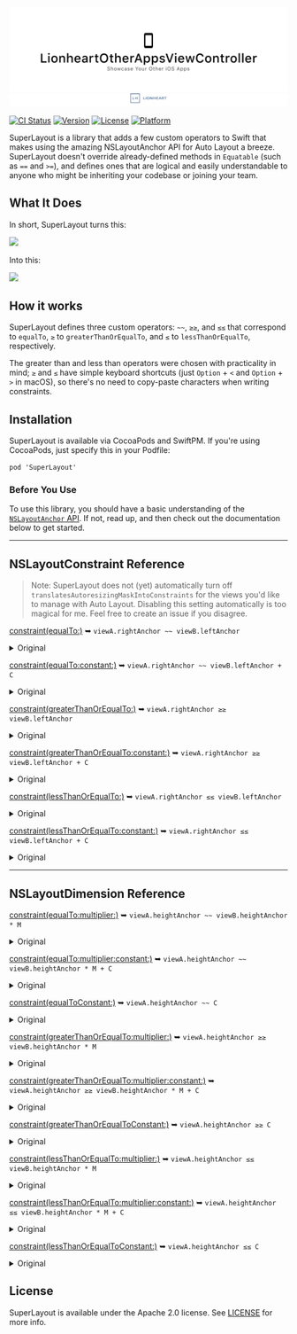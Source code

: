 ![](meta/repo-banner.png)
[![](meta/repo-banner-bottom.png)][lionheart-url]

[![CI Status](http://img.shields.io/travis/lionheart/SuperLayout.svg?style=flat)](https://travis-ci.org/lionheart/SuperLayout)
[![Version](https://img.shields.io/cocoapods/v/SuperLayout.svg?style=flat)](http://cocoapods.org/pods/SuperLayout)
[![License](https://img.shields.io/cocoapods/l/SuperLayout.svg?style=flat)](http://cocoapods.org/pods/SuperLayout)
[![Platform](https://img.shields.io/cocoapods/p/SuperLayout.svg?style=flat)](http://cocoapods.org/pods/SuperLayout)

SuperLayout is a library that adds a few custom operators to Swift that makes using the amazing NSLayoutAnchor API for Auto Layout a breeze. SuperLayout doesn't override already-defined methods in `Equatable` (such as `==` and `>=`), and defines ones that are logical and easily understandable to anyone who might be inheriting your codebase or joining your team.

## What It Does

In short, SuperLayout turns this:

<img src='https://github.com/lionheart/SuperLayout/raw/master/old1.png' width='589px' />

Into this:

<img src='https://github.com/lionheart/SuperLayout/raw/master/new1.png' width='355px' />

## How it works

SuperLayout defines three custom operators: `~~`, `≥≥`, and `≤≤` that correspond to `equalTo`, `≥` to `greaterThanOrEqualTo`, and `≤` to `lessThanOrEqualTo`, respectively.

The greater than and less than operators were chosen with practicality in mind; `≥` and `≤` have simple keyboard shortcuts (just `Option` + `<` and `Option` + `>` in macOS), so there's no need to copy-paste characters when writing constraints.

## Installation

SuperLayout is available via CocoaPods and SwiftPM. If you're using CocoaPods, just specify this in your Podfile:

    pod 'SuperLayout'

### Before You Use

To use this library, you should have a basic understanding of the [`NSLayoutAnchor` API](https://developer.apple.com/reference/uikit/nslayoutanchor). If not, read up, and then check out the documentation below to get started.

---

## NSLayoutConstraint Reference

> Note: SuperLayout does not (yet) automatically turn off `translatesAutoresizingMaskIntoConstraints` for the views you'd like to manage with Auto Layout. Disabling this setting automatically is too magical for me. Feel free to create an issue if you disagree.

[constraint(equalTo:)](https://developer.apple.com/reference/uikit/nslayoutanchor/1500946-constraint) ➥ `viewA.rightAnchor ~~ viewB.leftAnchor`

<details>
  <summary>Original</summary>

  ```swift
  viewA.rightAnchor.constraint(equalTo: viewB.leftAnchor).isActive = true
  ```

</details>

[constraint(equalTo:constant:)](https://developer.apple.com/reference/uikit/nslayoutanchor/1500937-constraint) ➥ `viewA.rightAnchor ~~ viewB.leftAnchor + C`

<details>
  <summary>Original</summary>

  ```swift
  viewA.rightAnchor.constraint(equalTo: viewB.leftAnchor, constant: C).isActive = true
  ```

</details>

[constraint(greaterThanOrEqualTo:)](https://developer.apple.com/reference/uikit/nslayoutanchor/1500936-constraint) ➥ `viewA.rightAnchor ≥≥ viewB.leftAnchor`

<details>
  <summary>Original</summary>

  ```swift
  viewA.rightAnchor.constraint(greaterThanOrEqualTo: viewB.leftAnchor).isActive = true
  ```

</details>

[constraint(greaterThanOrEqualTo:constant:)](https://developer.apple.com/reference/uikit/nslayoutanchor/1500948-constraint) ➥ `viewA.rightAnchor ≥≥ viewB.leftAnchor + C`

<details>
  <summary>Original</summary>

  ```swift
  viewA.rightAnchor.constraint(greaterThanOrEqualTo: viewB.leftAnchor, constant: C).isActive = true
  ```

</details>

[constraint(lessThanOrEqualTo:)](https://developer.apple.com/reference/uikit/nslayoutanchor/1500953-constraint) ➥ `viewA.rightAnchor ≤≤ viewB.leftAnchor`

<details>
  <summary>Original</summary>

  ```swift
  viewA.rightAnchor.constraint(lessThanOrEqualTo: viewB.leftAnchor).isActive = true
  ```

</details>

[constraint(lessThanOrEqualTo:constant:)](https://developer.apple.com/reference/uikit/nslayoutanchor/1500959-constraint) ➥ `viewA.rightAnchor ≤≤ viewB.leftAnchor + C`

<details>
  <summary>Original</summary>

  ```swift
  viewA.rightAnchor.constraint(lessThanOrEqualTo: viewB.leftAnchor, constant: C).isActive = true
  ```

</details>

---

## NSLayoutDimension Reference

[constraint(equalTo:multiplier:)](https://developer.apple.com/reference/uikit/nslayoutdimension/1500951-constraint) ➥ `viewA.heightAnchor ~~ viewB.heightAnchor * M`

<details>
  <summary>Original</summary>

  ```swift
  viewA.heightAnchor.constraint(equalTo: viewB.heightAnchor, multiplier: M).isActive = true
  ```

</details>

[constraint(equalTo:multiplier:constant:)](https://developer.apple.com/reference/uikit/nslayoutdimension/1500934-constraint) ➥ `viewA.heightAnchor ~~ viewB.heightAnchor * M + C`

<details>
  <summary>Original</summary>

  ```swift
  viewA.heightAnchor.constraint(equalTo: viewB.heightAnchor, multiplier: M, constant: C).isActive = true
  ```

</details>

[constraint(equalToConstant:)](https://developer.apple.com/reference/uikit/nslayoutdimension/1500941-constraint) ➥ `viewA.heightAnchor ~~ C`

<details>
  <summary>Original</summary>

  ```swift
  viewA.heightAnchor.constraint(equalToConstant: C).isActive = true
  ```

</details>

[constraint(greaterThanOrEqualTo:multiplier:)](https://developer.apple.com/reference/uikit/nslayoutdimension/1500961-constraint) ➥ `viewA.heightAnchor ≥≥ viewB.heightAnchor * M`

<details>
  <summary>Original</summary>

  ```swift
  viewA.heightAnchor.constraint(greaterThanOrEqualTo: viewB.heightAnchor, multiplier: M).isActive = true
  ```

</details>

[constraint(greaterThanOrEqualTo:multiplier:constant:)](https://developer.apple.com/reference/uikit/nslayoutdimension/1500965-constraint) ➥ `viewA.heightAnchor ≥≥ viewB.heightAnchor * M + C`

<details>
  <summary>Original</summary>

  ```swift
  viewA.heightAnchor.constraint(greaterThanOrEqualTo: viewB.heightAnchor, multiplier: M, constant: C).isActive = true
  ```

</details>

[constraint(greaterThanOrEqualToConstant:)](https://developer.apple.com/reference/uikit/nslayoutdimension/1500939-constraint) ➥ `viewA.heightAnchor ≥≥ C`

<details>
  <summary>Original</summary>

  ```swift
  viewA.heightAnchor.constraint(greaterThanOrEqualToConstant: C).isActive = true
  ```

</details>

[constraint(lessThanOrEqualTo:multiplier:)](https://developer.apple.com/reference/uikit/nslayoutdimension/1500943-constraint) ➥ `viewA.heightAnchor ≤≤ viewB.heightAnchor * M`

<details>
  <summary>Original</summary>

  ```swift
  viewA.heightAnchor.constraint(lessThanOrEqualTo: viewB.heightAnchor, multiplier: M).isActive = true
  ```

</details>

[constraint(lessThanOrEqualTo:multiplier:constant:)](https://developer.apple.com/reference/uikit/nslayoutdimension/1500957-constraint) ➥ `viewA.heightAnchor ≤≤ viewB.heightAnchor * M + C`

<details>
  <summary>Original</summary>

  ```swift
  viewA.heightAnchor.constraint(lessThanOrEqualTo: viewB.heightAnchor, multiplier: M, constant: C).isActive = true
  ```

</details>

[constraint(lessThanOrEqualToConstant:)](https://developer.apple.com/reference/uikit/nslayoutdimension/1500963-constraint) ➥ `viewA.heightAnchor ≤≤ C`

<details>
  <summary>Original</summary>

  ```swift
  viewA.heightAnchor.constraint(lessThanOrEqualToConstant: C).isActive = true
  ```

</details>

## License

SuperLayout is available under the Apache 2.0 license. See [LICENSE](LICENSE) for more info.

[lionheart-url]: https://lionheartsw.com/

